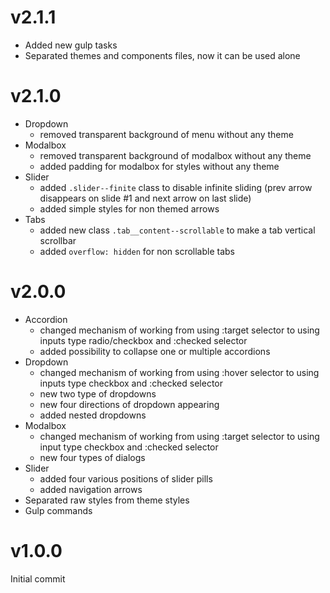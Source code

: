 # v2.1.1
- Added new gulp tasks
- Separated themes and components files, now it can be used alone
# v2.1.0
- Dropdown
    - removed transparent background of menu without any theme
- Modalbox
    - removed transparent background of modalbox without any theme
    - added padding for modalbox for styles without any theme
- Slider
    - added `.slider--finite` class to disable infinite sliding (prev arrow disappears on slide #1 and next arrow on last slide)
    - added simple styles for non themed arrows
- Tabs
    - added new class `.tab__content--scrollable` to make a tab vertical scrollbar
    - added `overflow: hidden` for non scrollable tabs

# v2.0.0
- Accordion
  - changed mechanism of working from using :target selector to using inputs type radio/checkbox and :checked selector
  - added possibility to collapse one or multiple accordions
- Dropdown
  - changed mechanism of working from using :hover selector to using inputs type checkbox and :checked selector
  - new two type of dropdowns
  - new four directions of dropdown appearing
  - added nested dropdowns
- Modalbox
  - changed mechanism of working from using :target selector to using input type checkbox and :checked selector
  - new four types of dialogs
- Slider
  - added four various positions of slider pills
  - added navigation arrows
- Separated raw styles from theme styles
- Gulp commands

# v1.0.0
Initial commit
